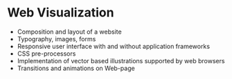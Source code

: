 # Web Visualization

- Composition and layout of a website
- Typography, images, forms
- Responsive user interface with and without application frameworks
- CSS pre-processors
- Implementation of vector based illustrations supported by web browsers
- Transitions and animations on Web-page

